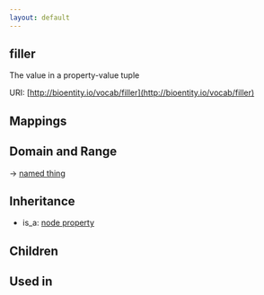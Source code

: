```yaml
---
layout: default
---
```


## filler


The value in a property-value tuple

URI: [http://bioentity.io/vocab/filler](http://bioentity.io/vocab/filler)
## Mappings


## Domain and Range

 -> [named thing](NamedThing.html)

## Inheritance

 *  is_a: [node property](node_property.html)

## Children


## Used in

